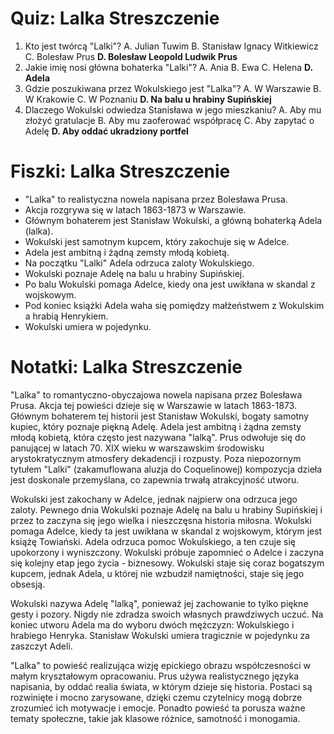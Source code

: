  # Quiz: Lalka Streszczenie

1. Kto jest twórcą "Lalki"?
A. Julian Tuwim
B. Stanisław Ignacy Witkiewicz
C. Bolesław Prus
**D. Bolesław Leopold Ludwik Prus**
2. Jakie imię nosi główna bohaterka "Lalki"?
A. Ania
B. Ewa
C. Helena
**D. Adela**
3. Gdzie poszukiwana przez Wokulskiego jest "Lalka"?
A. W Warszawie
B. W Krakowie
C. W Poznaniu
**D. Na balu u hrabiny Supińskiej**
5. Dlaczego Wokulski odwiedza Stanisława w jego mieszkaniu?
A. Aby mu złożyć gratulacje
B. Aby mu zaoferować współpracę
C. Aby zapytać o Adelę
**D. Aby oddać ukradziony portfel**

# Fiszki: Lalka Streszczenie

- "Lalka" to realistyczna nowela napisana przez Bolesława Prusa.
- Akcja rozgrywa się w latach 1863-1873 w Warszawie.
- Głównym bohaterem jest Stanisław Wokulski, a główną bohaterką Adela (lalka).
- Wokulski jest samotnym kupcem, który zakochuje się w Adelce.
- Adela jest ambitną i żądną zemsty młodą kobietą.
- Na początku "Lalki" Adela odrzuca zaloty Wokulskiego.
- Wokulski poznaje Adelę na balu u hrabiny Supińskiej.
- Po balu Wokulski pomaga Adelce, kiedy ona jest uwikłana w skandal z wojskowym.
- Pod koniec książki Adela waha się pomiędzy małżeństwem z Wokulskim a hrabią Henrykiem.
- Wokulski umiera w pojedynku.

# Notatki: Lalka Streszczenie

"Lalka" to romantyczno-obyczajowa nowela napisana przez Bolesława Prusa. Akcja tej powieści dzieje się w Warszawie w latach 1863-1873. Głównym bohaterem tej historii jest Stanisław Wokulski, bogaty samotny kupiec, który poznaje piękną Adelę. Adela jest ambitną i żądna zemsty młodą kobietą, która często jest nazywana "lalką". Prus odwołuje się do panującej w latach 70. XIX wieku w warszawskim środowisku arystokratycznym atmosfery dekadencji i rozpusty. Poza niepozornym tytułem "Lalki" (zakamuflowana aluzja do Coquelinowej) kompozycja dzieła jest doskonale przemyślana, co zapewnia trwałą atrakcyjność utworu.

Wokulski jest zakochany w Adelce, jednak najpierw ona odrzuca jego zaloty. Pewnego dnia Wokulski poznaje Adelę na balu u hrabiny Supińskiej i przez to zaczyna się jego wielka i nieszczęsna historia miłosna. Wokulski pomaga Adelce, kiedy ta jest uwikłana w skandal z wojskowym, którym jest książę Towiański. Adela odrzuca pomoc Wokulskiego, a ten czuje się upokorzony i wyniszczony. Wokulski próbuje zapomnieć o Adelce i zaczyna się kolejny etap jego życia - biznesowy. Wokulski staje się coraz bogatszym kupcem, jednak Adela, u której nie wzbudził namiętności, staje się jego obsesją.

Wokulski nazywa Adelę "lalką", ponieważ jej zachowanie to tylko piękne gesty i pozory. Nigdy nie zdradza swoich własnych prawdziwych uczuć. Na koniec utworu Adela ma do wyboru dwóch mężczyzn: Wokulskiego i hrabiego Henryka. Stanisław Wokulski umiera tragicznie w pojedynku za zaszczyt Adeli.

"Lalka" to powieść realizująca wizję epickiego obrazu współczesności w małym kryształowym opracowaniu. Prus używa realistycznego języka napisania, by oddać realia świata, w którym dzieje się historia. Postaci są rozwinięte i mocno zarysowane, dzięki czemu czytelnicy mogą dobrze zrozumieć ich motywacje i emocje. Ponadto powieść ta porusza ważne tematy społeczne, takie jak klasowe różnice, samotność i monogamia.